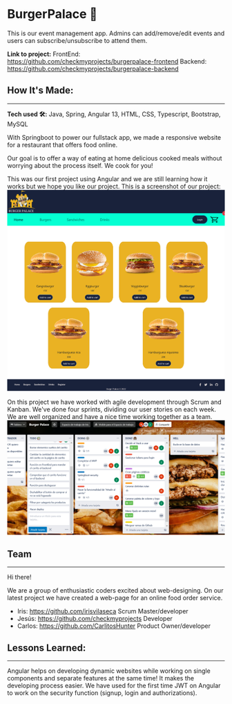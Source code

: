 # BurgerPalace 🚀

This is our event management app. Admins can add/remove/edit events and users can subscribe/unsubscribe to attend them.

**Link to project:** 
FrontEnd: https://github.com/checkmyprojects/burgerpalace-frontend
Backend: https://github.com/checkmyprojects/burgerpalace-backend
## How It's Made:
---

**Tech used 🛠️:** Java, Spring, Angular 13, HTML, CSS, Typescript, Bootstrap, MySQL

With Springboot to power our fullstack app, we made a responsive website for a restaurant that offers food online.

Our goal is to offer a way of eating at home delicious cooked meals without worrying about the process itself. We cook for you!

This was our first project using Angular and we are still learning how it works but we hope you like our project.
This is a screenshot of our project:
![Desktop Image](src/assets/img/readme/burgerpalace.png) 

On this project we have worked with agile development through Scrum and Kanban. We've done four sprints, dividing our user stories on each week. We are well organized and have a nice time working together as a team.
![Desktop Image](src/assets/img/readme/trello.png) 

## Team
---

Hi there!

We are a group of enthusiastic coders excited about web-designing. On our latest project we have created a web-page for an online food order service.

- Iris: https://github.com/irisvilaseca Scrum Master/developer
- Jesús: https://github.com/checkmyprojects Developer
- Carlos: https://github.com/CarlitosHunter Product Owner/developer


## Lessons Learned:
---

Angular helps on developing dynamic websites while working on single components and separate features at the same time! It makes the developing process easier.
We have used for the first time JWT on Angular to work on the security function (signup, login and authorizations).

